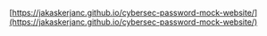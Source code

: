 [https://jakaskerjanc.github.io/cybersec-password-mock-website/](https://jakaskerjanc.github.io/cybersec-password-mock-website/)